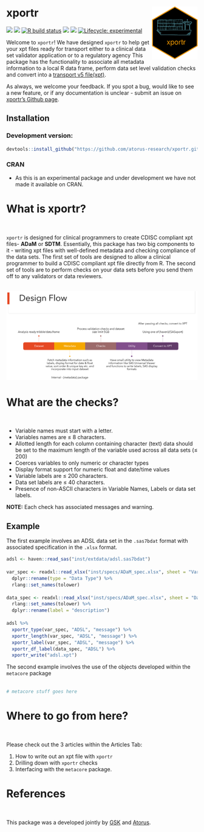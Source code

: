 
<!-- README.md is generated from README.Rmd. Please edit that file -->

# xportr <img src="man/figures/logo.png" align="right" alt="" width="120" />

<!-- badges: start -->

[<img src="https://img.shields.io/badge/Slack-OSTCR-blue?style=flat&logo=slack">](https://ostinclinicalresearch.slack.com)
[<img src="https://img.shields.io/badge/Slack-RValidationHub-blue?style=flat&logo=slack">](https://RValidationHub.slack.com)
[![R build
status](https://github.com/atorus-research/xportr/workflows/R-CMD-check/badge.svg)](https://github.com/atorus-research/xportr/actions?workflow=R-CMD-check)
[<img src="https://img.shields.io/codecov/c/github/atorus-research/xportr">](https://codecov.io/gh/atorus-research/xportr)
[<img src="https://img.shields.io/badge/License-MIT-blue.svg">](https://github.com/atorus-research/xportr/blob/master/LICENSE)
[![Lifecycle:
experimental](https://img.shields.io/badge/lifecycle-experimental-orange.svg)](https://lifecycle.r-lib.org/articles/stages.html#experimental-1)
<!-- badges: end -->

Welcome to `xportr`\! We have designed `xportr` to help get your xpt
files ready for transport either to a clinical data set validator
application or to a regulatory agency This package has the functionality
to associate all metadata information to a local R data frame, perform
data set level validation checks and convert into a [transport v5
file(xpt)](https://documentation.sas.com/doc/en/pgmsascdc/9.4_3.5/movefile/n1xbwdre0giahfn11c99yjkpi2yb.htm).

As always, we welcome your feedback. If you spot a bug, would like to
see a new feature, or if any documentation is unclear - submit an issue
on [xportr’s Github
page](https://github.com/atorus-research/xportr/issues).

## Installation

### Development version:

``` r
devtools::install_github("https://github.com/atorus-research/xportr.git")
```

### CRAN

  - As this is an experimental package and under development we have not
    made it available on CRAN.

# What is xportr?

<br>

`xportr` is designed for clinical programmers to create CDISC compliant
xpt files- **ADaM** or **SDTM**. Essentially, this package has two big
components to it - writing xpt files with well-defined metadata and
checking compliance of the data sets. The first set of tools are
designed to allow a clinical programmer to build a CDISC compliant xpt
file directly from R. The second set of tools are to perform checks on
your data sets before you send them off to any validators or data
reviewers.

<br>

<img src="man/figures/design_flow.png">

<br>

# What are the checks?

<br>

  - Variable names must start with a letter.
  - Variables names are ≤ 8 characters.
  - Allotted length for each column containing character (text) data
    should be set to the maximum length of the variable used across all
    data sets (≤ 200)
  - Coerces variables to only numeric or character types
  - Display format support for numeric float and date/time values
  - Variable labels are ≤ 200 characters.
  - Data set labels are ≤ 40 characters.
  - Presence of non-ASCII characters in Variable Names, Labels or data
    set labels.

**NOTE:** Each check has associated messages and warning.

## Example

The first example involves an ADSL data set in the `.sas7bdat` format
with associated specification in the `.xlsx` format.

``` r
adsl <- haven::read_sas("inst/extdata/adsl.sas7bdat")

var_spec <- readxl::read_xlsx("inst/specs/ADaM_spec.xlsx", sheet = "Variables") %>%
  dplyr::rename(type = "Data Type") %>%
  rlang::set_names(tolower)
  
data_spec <- readxl::read_xlsx("inst/specs/ADaM_spec.xlsx", sheet = "Datasets") %>%
  rlang::set_names(tolower) %>%
  dplyr::rename(label = "description")
  
adsl %>%
  xportr_type(var_spec, "ADSL", "message") %>%
  xportr_length(var_spec, "ADSL", "message") %>%
  xportr_label(var_spec, "ADSL", "message") %>%
  xportr_df_label(data_spec, "ADSL") %>%
  xportr_write("adsl.xpt")
```

The second example involves the use of the objects developed within the
`metacore` package

``` r

# metacore stuff goes here
```

# Where to go from here?

<br>

Please check out the 3 articles within the Articles Tab:

1)  How to write out an xpt file with `xportr`
2)  Drilling down with `xportr` checks
3)  Interfacing with the `metacore` package.

# References

<br>

This package was a developed jointly by
[GSK](https://us.gsk.com/en-us/home/) and
[Atorus](https://www.atorusresearch.com/).
